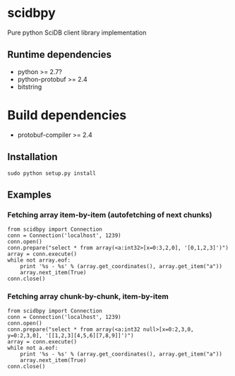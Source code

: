 # scidbpy

Pure python SciDB client library implementation

## Runtime dependencies
* python >= 2.7?
* python-protobuf >= 2.4
* bitstring

# Build dependencies
* protobuf-compiler >= 2.4

## Installation
```sudo python setup.py install```

## Examples

### Fetching array item-by-item (autofetching of next chunks)
```
from scidbpy import Connection
conn = Connection('localhost', 1239)
conn.open()
conn.prepare("select * from array(<a:int32>[x=0:3,2,0], '[0,1,2,3]')")
array = conn.execute()
while not array.eof:
    print '%s - %s' % (array.get_coordinates(), array.get_item("a"))
    array.next_item(True)
conn.close()
```

### Fetching array chunk-by-chunk, item-by-item
```
from scidbpy import Connection
conn = Connection('localhost', 1239)
conn.open()
conn.prepare("select * from array(<a:int32 null>[x=0:2,3,0, y=0:2,3,0], '[[1,2,3][4,5,6][7,8,9]]')")
array = conn.execute()
while not a.eof:
    print '%s - %s' % (array.get_coordinates(), array.get_item("a"))
    array.next_item(True)
conn.close()
```
